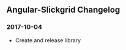 ## Angular-Slickgrid Changelog

<a name="2017-10-04"></a>
### 2017-10-04
* Create and release library

